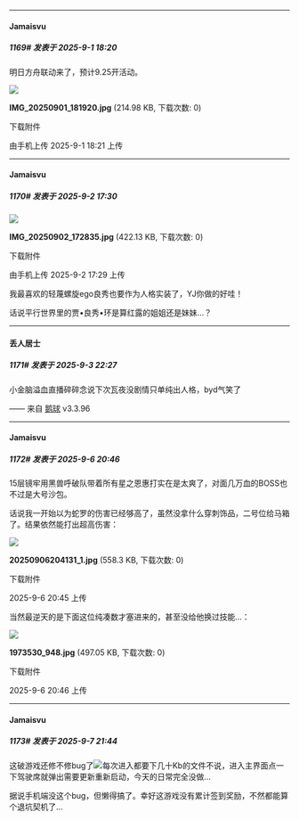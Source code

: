 ﻿
*****

####  Jamaisvu  
##### 1169#       发表于 2025-9-1 18:20

明日方舟联动来了，预计9.25开活动。

<img src="https://img.stage1st.com/forum/202509/01/182102xl4fs3azns9m4hih.jpg" referrerpolicy="no-referrer">

<strong>IMG_20250901_181920.jpg</strong> (214.98 KB, 下载次数: 0)

下载附件

由手机上传
2025-9-1 18:21 上传


*****

####  Jamaisvu  
##### 1170#       发表于 2025-9-2 17:30

<img src="https://img.stage1st.com/forum/202509/02/172902i2892hhrzz217077.jpg" referrerpolicy="no-referrer">

<strong>IMG_20250902_172835.jpg</strong> (422.13 KB, 下载次数: 0)

下载附件

由手机上传
2025-9-2 17:29 上传

我最喜欢的轻蔑螺旋ego良秀也要作为人格实装了，YJ你做的好哇！

话说平行世界里的贾•良秀•环是算红露的姐姐还是妹妹...？


*****

####  丢人居士  
##### 1171#       发表于 2025-9-3 22:27

小金脑溢血直播碎碎念说下次瓦夜没剧情只单纯出人格，byd气笑了

—— 来自 [鹅球](https://www.pgyer.com/GcUxKd4w) v3.3.96


*****

####  Jamaisvu  
##### 1172#       发表于 2025-9-6 20:46

15层镜牢用黑兽呼破队带着所有星之恩惠打实在是太爽了，对面几万血的BOSS也不过是大号沙包。

话说我一开始以为蛇罗的伤害已经够高了，虽然没拿什么穿刺饰品，二号位给马箱了。结果依然能打出超高伤害：

<img src="https://img.stage1st.com/forum/202509/06/204532axoxdu76ius2k2o6.jpg" referrerpolicy="no-referrer">

<strong>20250906204131_1.jpg</strong> (558.3 KB, 下载次数: 0)

下载附件

2025-9-6 20:45 上传

当然最逆天的是下面这位纯凑数才塞进来的，甚至没给他换过技能...：

<img src="https://img.stage1st.com/forum/202509/06/204605yi5vznz5qb5b7sts.jpg" referrerpolicy="no-referrer">

<strong>1973530_948.jpg</strong> (497.05 KB, 下载次数: 0)

下载附件

2025-9-6 20:46 上传


*****

####  Jamaisvu  
##### 1173#       发表于 2025-9-7 21:44

这破游戏还修不修bug了<img src="https://static.stage1st.com/image/smiley/face2017/028.png" referrerpolicy="no-referrer">每次进入都要下几十Kb的文件不说，进入主界面点一下驾驶席就弹出需要更新重新启动，今天的日常完全没做...

据说手机端没这个bug，但懒得搞了。幸好这游戏没有累计签到奖励，不然都能算个退坑契机了...

